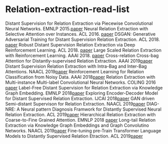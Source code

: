 # Relation-extraction-read-list

Distant Supervision for Relation Extraction via Piecewise Convolutional Neural Networks. EMNLP 2015.[paper](http://www.google.com/)
Neural Relation Extraction with Selective Attention over Instances. ACL 2016. [paper](http://wing.comp.nus.edu.sg/~antho/P/P16/P16-1200.pdf)
DSGAN: Generative Adversarial Training for Distant Supervision Relation Extraction. ACL 2018. [paper](https://www.aclweb.org/anthology/P18-1046)
Robust Distant Supervision Relation Extraction via Deep Reinforcement Learning. ACL 2018. [paper](https://www.aclweb.org/anthology/P18-1199)
Large Scaled Relation Extraction with Reinforcement Learning. AAAI 2018. [paper](http://www.nlpr.ia.ac.cn/cip/~liukang/liukangPageFile/zeng_aaai2018.pdf)
Cross-relation Cross-bag Attention for Distantly-supervised Relation Extraction. AAAI 2019[paper](https://arxiv.org/pdf/1812.10604.pdf)
Distant Supervision Relation Extraction with Intra-Bag and Inter-Bag Attentions. NAACL 2019[paper](https://pdfs.semanticscholar.org/d037/67e0d40d257165bc3faff9c7fa68cdc93035.pdf?_ga=2.239529667.1922655975.1565091217-775842260.1562830956)
Reinforcement Learning for Relation Classification from Noisy Data. AAAI 2018[paper](file:///D:/download/17151-76902-1-PB.pdf)
Relation Extraction with Multi-instance Multi-label Convolutional Neural Networks. COLING 2016 [paper](https://pdfs.semanticscholar.org/8731/369a707046f3f8dd463d1fd107de31d40a24.pdf)
Label-Free Distant Supervision for Relation Extraction via Knowledge Graph Embedding. EMNLP 2018[paper](https://www.aclweb.org/anthology/D18-1248)
Exploring Encoder-Decoder Model for Distant Supervised Relation Extraction. IJCAI 2018[paper](https://www.ijcai.org/proceedings/2018/0610.pdf)
GAN driven Semi-distant Supervison for Relation Extraction. NAACL 2019[paper](https://www.aclweb.org/anthology/N19-1307)
DIAG-NRE: A Neural pattern Diagnosis Framwork for Distantly Supervised Neural Relation Extraction. ACL 2019[paper](https://pdfs.semanticscholar.org/96b4/f3633d9544593aa6c50949e345d4016c8b48.pdf?_ga=2.234154974.1922655975.1565091217-775842260.1562830956)
Hierarchical Relation Extraction with Coarse-to-Fine Grained Attention. EMNLP 2018 [paper](https://aclweb.org/anthology/D18-1247)
Long-tail Relation Extraction via Knowledge Graph Embeddings and Graph Convolutino Networks. NAACL 2019[paper](https://www.aclweb.org/anthology/N19-1306)
Fine-tuning pre-Train Transformer Language Models to Distantly Supervised Relation Etraction. ACL 2019[paper](https://www.aclweb.org/anthology/P19-1134)
